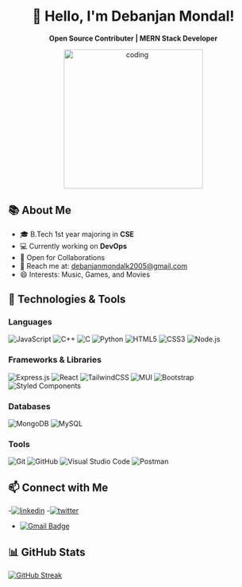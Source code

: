 <!-- <img align="center" src="https://www.google.com/url?sa=i&url=https%3A%2F%2Fwww.angularminds.com%2Fblog%2Farticle%2Ftop-web-development-stack-for-developers.html&psig=AOvVaw2hHhLlOInaYreFo0hLtj5j&ust=1668086174941000&source=images&cd=vfe&ved=0CA0QjRxqGAoTCLiw7riXofsCFQAAAAAdAAAAABCkAw"> -->

<!-- Header -->
<h1 align="center">👋 Hello, I'm Debanjan Mondal!</h1>

<!-- Introduction -->
<p align="center">
  <strong>Open Source Contributer | MERN Stack Developer</strong>
</p>

<!-- Profile Image -->
<p align="center">
  <img src="https://plus.unsplash.com/premium_photo-1661877737564-3dfd7282efcb?ixlib=rb-4.0.3&ixid=M3wxMjA3fDB8MHxwaG90by1wYWdlfHx8fGVufDB8fHx8fA%3D%3D&auto=format&fit=crop&w=1800&q=80" width="280" alt="coding">
</p>

## 📚 About Me

- 🎓 B.Tech 1st year majoring in **CSE**
- 💻 Currently working on **DevOps**
- 🤝 Open for Collaborations
- 📧 Reach me at: [debanjanmondalk2005@gmail.com](mailto:debanjanmondalk2005@gmail.com)
- 😄 Interests: Music, Games, and Movies

## 🌟 Technologies & Tools

### Languages
![JavaScript](https://img.shields.io/badge/JavaScript-F7DF1E?style=for-the-badge&logo=javascript&logoColor=black)
![C++](https://img.shields.io/badge/C%2B%2B-00599C?style=for-the-badge&logo=c%2B%2B&logoColor=white)
![C](https://img.shields.io/badge/C-00599C?style=for-the-badge&logo=c&logoColor=white)
![Python](https://img.shields.io/badge/Python-3776AB?style=for-the-badge&logo=python&logoColor=white)
![HTML5](https://img.shields.io/badge/HTML5-E34F26?style=for-the-badge&logo=html5&logoColor=white)
![CSS3](https://img.shields.io/badge/CSS3-1572B6?style=for-the-badge&logo=css3&logoColor=white)
![Node.js](https://img.shields.io/badge/Node.js-43853D?style=for-the-badge&logo=node.js&logoColor=white)

### Frameworks & Libraries
![Express.js](https://img.shields.io/badge/Express.js-white?style=for-the-badge&logo=express&logoColor=black)
![React](https://img.shields.io/badge/React-20232A?style=for-the-badge&logo=react&logoColor=61DAFB)
![TailwindCSS](https://img.shields.io/badge/tailwindcss-%2338B2AC.svg?style=for-the-badge&logo=tailwind-css&logoColor=white)
![MUI](https://img.shields.io/badge/MUI-%230081CB.svg?style=for-the-badge&logo=mui&logoColor=white)
![Bootstrap](https://img.shields.io/badge/Bootstrap-563D7C?style=for-the-badge&logo=bootstrap&logoColor=white)
![Styled Components](https://img.shields.io/badge/styled--components-DB7093?style=for-the-badge&logo=styled-components&logoColor=white)

### Databases
![MongoDB](https://img.shields.io/badge/MongoDB-4EA94B?style=for-the-badge&logo=mongodb&logoColor=white)
![MySQL](https://img.shields.io/badge/MySQL-%2300f.svg?style=for-the-badge&logo=mysql&logoColor=white)

### Tools
![Git](https://img.shields.io/badge/Git-F1502F?style=for-the-badge&logo=git&logoColor=white)
![GitHub](https://img.shields.io/badge/GitHub-%23121011.svg?style=for-the-badge&logo=github&logoColor=white)
![Visual Studio Code](https://img.shields.io/badge/VS_Code-0078D4?style=for-the-badge&logo=visual%20studio%20code&logoColor=white)
![Postman](https://img.shields.io/badge/Postman-E95420?style=for-the-badge&logo=Postman&logoColor=white)


## 📫 Connect with Me


-[![linkedin](https://img.shields.io/badge/linkedin-0A66C2?style=for-the-badge&logo=linkedin&logoColor=white)](https://www.linkedin.com/in/debanjanmondal2005/)
-[![twitter](https://img.shields.io/badge/twitter-1DA1F2?style=for-the-badge&logo=twitter&logoColor=white)](https://twitter.com/Debanjann15k)
- [![Gmail Badge](https://img.shields.io/badge/debanjanmondalk2005@gmail.com-white?style=for-the-badge&logo=Gmail&link=mailto:debanjanmondalk2005@gmail.com)](mailto:debanjanmondalk2005@gmail.com)


## 📊 GitHub Stats

[![GitHub Streak](https://streak-stats.demolab.com?user=Debanjannnn&theme=dark)](https://git.io/streak-stats)
